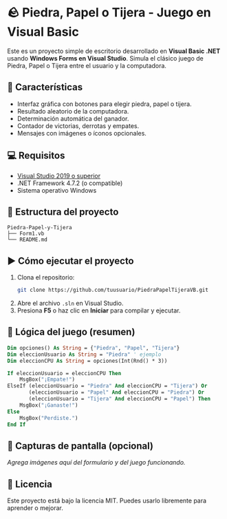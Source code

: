 # 🪨 Piedra, Papel o Tijera - Juego en Visual Basic

Este es un proyecto simple de escritorio desarrollado en **Visual Basic .NET** usando **Windows Forms en Visual Studio**. Simula el clásico juego de Piedra, Papel o Tijera entre el usuario y la computadora.

## 🧩 Características

- Interfaz gráfica con botones para elegir piedra, papel o tijera.
- Resultado aleatorio de la computadora.
- Determinación automática del ganador.
- Contador de victorias, derrotas y empates.
- Mensajes con imágenes o íconos opcionales.

## 💻 Requisitos

- [Visual Studio 2019 o superior](https://visualstudio.microsoft.com/)
- .NET Framework 4.7.2 (o compatible)
- Sistema operativo Windows

## 📁 Estructura del proyecto

```
Piedra-Papel-y-Tijera
├── Form1.vb
└── README.md
```

## ▶️ Cómo ejecutar el proyecto

1. Clona el repositorio:
   ```bash
   git clone https://github.com/tuusuario/PiedraPapelTijeraVB.git
   ```
2. Abre el archivo `.sln` en Visual Studio.
3. Presiona **F5** o haz clic en **Iniciar** para compilar y ejecutar.

## 🧠 Lógica del juego (resumen)

```vb
Dim opciones() As String = {"Piedra", "Papel", "Tijera"}
Dim eleccionUsuario As String = "Piedra" ' ejemplo
Dim eleccionCPU As String = opciones(Int(Rnd() * 3))

If eleccionUsuario = eleccionCPU Then
    MsgBox("¡Empate!")
ElseIf (eleccionUsuario = "Piedra" And eleccionCPU = "Tijera") Or
       (eleccionUsuario = "Papel" And eleccionCPU = "Piedra") Or
       (eleccionUsuario = "Tijera" And eleccionCPU = "Papel") Then
    MsgBox("¡Ganaste!")
Else
    MsgBox("Perdiste.")
End If
```

## 📸 Capturas de pantalla (opcional)

_Agrega imágenes aquí del formulario y del juego funcionando._

## 📄 Licencia

Este proyecto está bajo la licencia MIT. Puedes usarlo libremente para aprender o mejorar.

